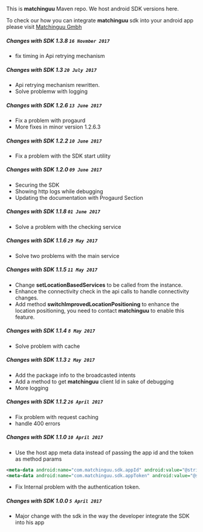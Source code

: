 This is **matchinguu** Maven repo.
We host android SDK versions here.

To check our how you can integrate **matchinguu** sdk into your android app please visit [Matchinguu Gmbh](http://www.matchinguu.com)

##### Changes with SDK 1.3.8                                 `16 Novmber 2017`
- fix timing in Api retrying mechanism


##### Changes with SDK 1.3                                  `20 July 2017`
- Api  retrying mechanism rewritten.
- Solve problemw with logging

##### Changes with SDK 1.2.6                                  `13 June 2017`
- Fix a problem with progaurd
- More fixes in minor version 1.2.6.3

##### Changes with SDK 1.2.2                                  `10 June 2017`
- Fix a problem with the SDK start utility

##### Changes with SDK 1.2.0                                  `09 June 2017`
- Securing the SDK
- Showing http logs while debugging
- Updating the documentation with Progaurd Section

##### Changes with SDK 1.1.8                                  `01 June 2017`
- Solve a problem with the checking service


##### Changes with SDK 1.1.6                                   `29 May 2017`
- Solve two problems with the main service


##### Changes with SDK 1.1.5                                   `11 May 2017`
- Change **setLocationBasedServices** to be called from the instance.
- Enhance the connectivity check in the api calls to handle connectivity changes.
- Add method **switchImprovedLocationPositioning** to enhance the location positioning,
  you need to contact **matchinguu** to enable this feature.


##### Changes with SDK 1.1.4                                   `8 May 2017`
- Solve problem with cache

##### Changes with SDK 1.1.3                                   `2 May 2017`
- Add the package info to the broadcasted intents
- Add a method to get **matchinguu** client Id in sake of debugging
- More logging

##### Changes with SDK 1.1.2                                   `26 April 2017`
- Fix problem with request caching
- handle 400 errors


##### Changes with SDK 1.1.0                                   `10 April 2017`
- Use the host app meta data instead of passing the app id and the token as method params
```xml
<meta-data android:name="com.matchinguu.sdk.appId" android:value="@string/matchinguu_app_id" />
<meta-data android:name="com.matchinguu.sdk.appToken" android:value="@string/matchinguu_app_token" />
```
- Fix Internal problem with the authentication token.


##### Changes with SDK 1.0.0                                   `5 April 2017`

- Major change with the sdk in the way the developer integrate the SDK into his app
